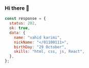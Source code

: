 ### Hi there 👋

```javaScript
const response = {
  status: 202,
  ok: true,
  data: {
    name: "vahid karimi",
    nickName: "</01100111>",
    birthDay: "29 October",
    skills: "html, css, js, React",
  },
};
```
